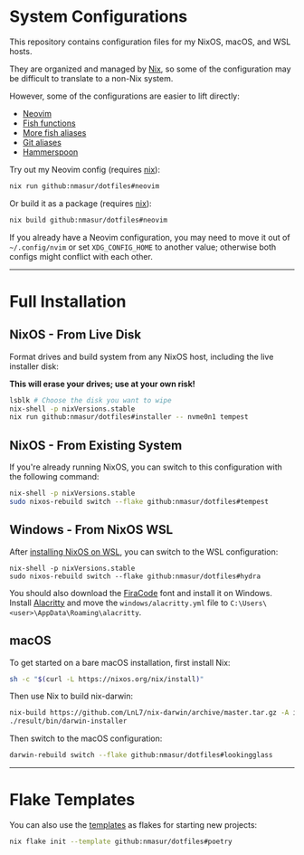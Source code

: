 # System Configurations

This repository contains configuration files for my NixOS, macOS, and WSL
hosts.

They are organized and managed by [Nix](https://nixos.org), so some of the
configuration may be difficult to translate to a non-Nix system.

However, some of the configurations are easier to lift directly:

- [Neovim](https://github.com/nmasur/dotfiles/tree/master/modules/common/neovim/config)
- [Fish functions](https://github.com/nmasur/dotfiles/tree/master/modules/common/shell/fish/functions)
- [More fish aliases](https://github.com/nmasur/dotfiles/blob/master/modules/common/shell/fish/default.nix)
- [Git aliases](https://github.com/nmasur/dotfiles/blob/master/modules/common/shell/git.nix)
- [Hammerspoon](https://github.com/nmasur/dotfiles/tree/master/modules/darwin/hammerspoon)

Try out my Neovim config (requires [nix](https://nixos.org/download.html)):

```bash
nix run github:nmasur/dotfiles#neovim
```

Or build it as a package (requires [nix](https://nixos.org/download.html)):

```bash
nix build github:nmasur/dotfiles#neovim
```

If you already have a Neovim configuration, you may need to move it out of
`~/.config/nvim` or set `XDG_CONFIG_HOME` to another value; otherwise both
configs might conflict with each other.

---

# Full Installation

## NixOS - From Live Disk

Format drives and build system from any NixOS host, including the live
installer disk:

**This will erase your drives; use at your own risk!**

```bash
lsblk # Choose the disk you want to wipe
nix-shell -p nixVersions.stable
nix run github:nmasur/dotfiles#installer -- nvme0n1 tempest
```

## NixOS - From Existing System

If you're already running NixOS, you can switch to this configuration with the
following command:

```bash
nix-shell -p nixVersions.stable
sudo nixos-rebuild switch --flake github:nmasur/dotfiles#tempest
```

## Windows - From NixOS WSL

After [installing NixOS on
WSL](https://xeiaso.net/blog/nix-flakes-4-wsl-2022-05-01), you can switch to
the WSL configuration:

```
nix-shell -p nixVersions.stable
sudo nixos-rebuild switch --flake github:nmasur/dotfiles#hydra
```

You should also download the
[FiraCode](https://github.com/ryanoasis/nerd-fonts/releases/download/v2.2.2/FiraCode.zip)
font and install it on Windows. Install [Alacritty](https://alacritty.org/) and
move the `windows/alacritty.yml` file to
`C:\Users\<user>\AppData\Roaming\alacritty`.

## macOS

To get started on a bare macOS installation, first install Nix:

```bash
sh -c "$(curl -L https://nixos.org/nix/install)"
```

Then use Nix to build nix-darwin:

```bash
nix-build https://github.com/LnL7/nix-darwin/archive/master.tar.gz -A installer
./result/bin/darwin-installer
```

Then switch to the macOS configuration:

```bash
darwin-rebuild switch --flake github:nmasur/dotfiles#lookingglass
```

---

# Flake Templates

You can also use the [templates](./templates/) as flakes for starting new
projects:

```bash
nix flake init --template github:nmasur/dotfiles#poetry
```

